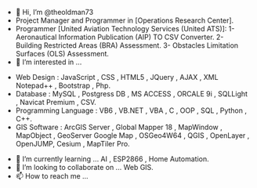 - 👋 Hi, I’m @theoldman73
- Project Manager and Programmer in [Operations Research Center].
- Programmer [United Aviation Technology Services (United ATS)]:
1- Aeronautical Information Publication (AIP) TO CSV Converter.
2- Building Restricted Areas (BRA) Assessment.
3- Obstacles Limitation Surfaces (OLS) Assessment.
- 👀 I’m interested in ...
* Web Design : JavaScript , CSS , HTML5 , JQuery , AJAX , XML Notepad++ , Bootstrap , Php.
* Database : MySQL , Postgress DB , MS ACCESS , ORCALE 9i , SQLLight , Navicat Premium , CSV.
* Programming Language : VB6 , VB.NET , VBA , C , OOP , SQL , Python , C++.
* GIS Software : ArcGIS Server , Global Mapper 18 , MapWindow , MapObject , GeoServer Google Map , OSGeo4W64 , QGIS , OpenLayer , OpenJUMP, Cesium , MapTiler Pro.
- 🌱 I’m currently learning ...
AI , ESP2866 , Home Automation.
- 💞️ I’m looking to collaborate on ...
Web GIS.
- 📫 How to reach me ...

<!---
theoldman73/theoldman73 is a ✨ special ✨ repository because its `README.md` (this file) appears on your GitHub profile.
You can click the Preview link to take a look at your changes.
--->
